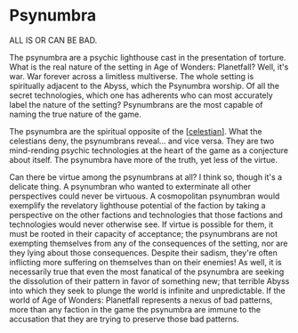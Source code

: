 # Psynumbra

ALL IS OR CAN BE BAD.

The psynumbra are a psychic lighthouse cast in the presentation of torture.  What is the real nature of the setting in Age of Wonders: Planetfall?  Well, it's war.  War forever across a limitless multiverse.  The whole setting is spiritually adjacent to the Abyss, which the Psynumbra worship.  Of all the secret technologies, which one has adherents who can most accurately label the nature of the setting?  Psynumbrans are the most capable of naming the true nature of the game.

The psynumbra are the spiritual opposite of the [[celestian]].  What the celestians deny, the psynumbrans reveal... and vice versa.  They are two mind-rending psychic technologies at the heart of the game as a conjecture about itself.  The psynumbra have more of the truth, yet less of the virtue.

Can there be virtue among the psynumbrans at all?  I think so, though it's a delicate thing.  A psynumbran who wanted to exterminate all other perspectives could never be virtuous.  A cosmopolitan psynumbran would exemplify the revelatory lighthouse potential of the faction by taking a perspective on the other factions and technologies that those factions and technologies would never otherwise see.  If virtue is possible for them, it must be rooted in their capacity of acceptance; the psynumbrans are not exempting themselves from any of the consequences of the setting, nor are they lying about those consequences.  Despite their sadism, they're often inflicting more suffering on themselves than on their enemies!  As well, it is necessarily true that even the most fanatical of the psynumbra are seeking the dissolution of their pattern in favor of something new; that terrible Abyss into which they seek to plunge the world is infinite and unpredictable.  If the world of Age of Wonders: Planetfall represents a nexus of bad patterns, more than any faction in the game the psynumbra are immune to the accusation that they are trying to preserve those bad patterns.

[//begin]: # "Autogenerated link references for markdown compatibility"
[celestian]: celestian.md "Celestian"
[//end]: # "Autogenerated link references"